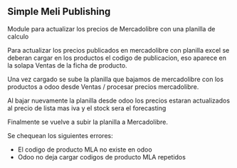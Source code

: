 Simple Meli Publishing
----------------------

Module para actualizar los precios de Mercadolibre con una planilla de calculo

Para actualizar los precios publicados en mercadolibre con planilla
excel se deberan cargar en los productos el codigo de publicacion, eso
aparece en la solapa Ventas de la ficha de producto.

Una vez cargado se sube la planilla que bajamos de mercadolibre con los
productos a odoo desde Ventas / procesar precios mercadolibre.

Al bajar nuevamente la planilla desde odoo los precios estaran 
actualizados al precio de lista mas iva y el stock sera el forecasting

Finalmente se vuelve a subir la planilla a Mercadolibre.

Se chequean los siguientes errores:
- El codigo de producto MLA no existe en odoo
- Odoo no deja cargar codigos de producto MLA repetidos
